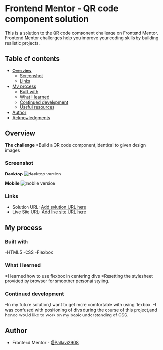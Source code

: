 # Frontend Mentor - QR code component solution

This is a solution to the [QR code component challenge on Frontend Mentor](https://www.frontendmentor.io/challenges/qr-code-component-iux_sIO_H). Frontend Mentor challenges help you improve your coding skills by building realistic projects. 

## Table of contents

- [Overview](#overview)
  - [Screenshot](#screenshot)
  - [Links](#links)
- [My process](#my-process)
  - [Built with](#built-with)
  - [What I learned](#what-i-learned)
  - [Continued development](#continued-development)
  - [Useful resources](#useful-resources)
- [Author](#author)
- [Acknowledgments](#acknowledgments)



## Overview
**The challenge**
  *Build a QR code component,identical to given design images

### Screenshot
**Desktop**
![desktop version](images/desktop.png)

**Mobile**
![mobile version](images/mobile.png)

### Links

- Solution URL: [Add solution URL here](https://your-solution-url.com)
- Live Site URL: [Add live site URL here](https://your-live-site-url.com)

## My process

### Built with

-HTML5
-CSS
-Flexbox


### What I learned

*I learned how to use flexbox in centering divs
*Resetting the stylesheet provided by browser for smoother personal styling.


### Continued development

-In my future solution,I want to get more comfortable with using flexbox.
-I was confused with positioning of divs during the course of this project,and hence would like to work on my basic understanding of CSS.


## Author

- Frontend Mentor - [@Pallavi2908](https://www.frontendmentor.io/profile/Pallavi2908)




